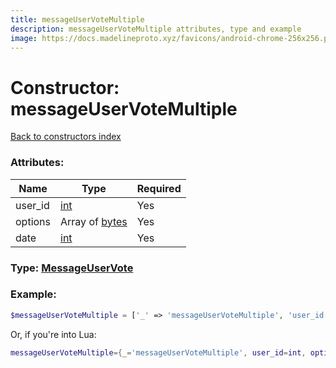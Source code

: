 ```yaml
---
title: messageUserVoteMultiple
description: messageUserVoteMultiple attributes, type and example
image: https://docs.madelineproto.xyz/favicons/android-chrome-256x256.png
---
```

# Constructor: messageUserVoteMultiple  
[Back to constructors index](index.md)



### Attributes:

| Name     |    Type       | Required |
|----------|---------------|----------|
|user\_id|[int](../types/int.md) | Yes|
|options|Array of [bytes](../types/bytes.md) | Yes|
|date|[int](../types/int.md) | Yes|



### Type: [MessageUserVote](../types/MessageUserVote.md)


### Example:

```php
$messageUserVoteMultiple = ['_' => 'messageUserVoteMultiple', 'user_id' => int, 'options' => ['bytes', 'bytes'], 'date' => int];
```  


Or, if you're into Lua:

```lua
messageUserVoteMultiple={_='messageUserVoteMultiple', user_id=int, options={'bytes'}, date=int}

```


